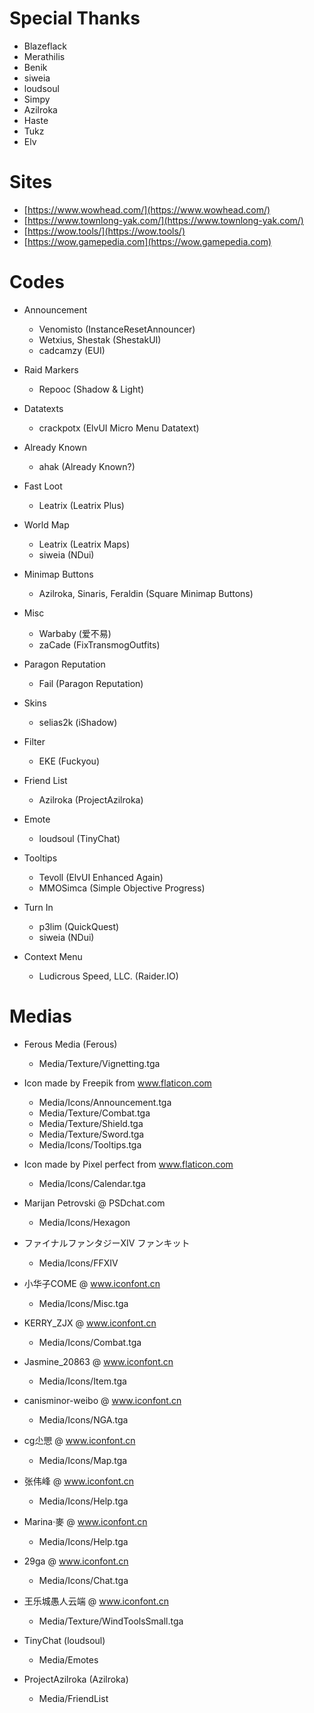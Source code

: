 # Special Thanks
- Blazeflack
- Merathilis
- Benik
- siweia
- loudsoul
- Simpy
- Azilroka
- Haste
- Tukz
- Elv

# Sites
- [https://www.wowhead.com/](https://www.wowhead.com/)
- [https://www.townlong-yak.com/](https://www.townlong-yak.com/)
- [https://wow.tools/](https://wow.tools/)
- [https://wow.gamepedia.com](https://wow.gamepedia.com)

# Codes
- Announcement
    - Venomisto (InstanceResetAnnouncer)
    - Wetxius, Shestak (ShestakUI)
    - cadcamzy (EUI)

- Raid Markers
    - Repooc (Shadow & Light)

- Datatexts
    - crackpotx (ElvUI Micro Menu Datatext)

- Already Known
    - ahak (Already Known?)

- Fast Loot
    - Leatrix (Leatrix Plus)

- World Map
    - Leatrix (Leatrix Maps)
    - siweia (NDui)

- Minimap Buttons
    - Azilroka, Sinaris, Feraldin (Square Minimap Buttons)

- Misc
    - Warbaby (爱不易)
    - zaCade (FixTransmogOutfits)

- Paragon Reputation
    - Fail (Paragon Reputation)

- Skins
    - selias2k (iShadow)

- Filter
    - EKE (Fuckyou)

- Friend List
    - Azilroka (ProjectAzilroka)

- Emote
    - loudsoul (TinyChat)

- Tooltips
    - Tevoll (ElvUI Enhanced Again)
    - MMOSimca (Simple Objective Progress)

- Turn In
    - p3lim (QuickQuest)
    - siweia (NDui)

- Context Menu
    - Ludicrous Speed, LLC. (Raider.IO)

# Medias
- Ferous Media (Ferous)
    - Media/Texture/Vignetting.tga

- Icon made by Freepik from www.flaticon.com
    - Media/Icons/Announcement.tga
    - Media/Texture/Combat.tga
    - Media/Texture/Shield.tga
    - Media/Texture/Sword.tga
    - Media/Icons/Tooltips.tga

- Icon made by Pixel perfect from www.flaticon.com
    - Media/Icons/Calendar.tga

- Marijan Petrovski @ PSDchat.com
    - Media/Icons/Hexagon

- ファイナルファンタジーXIV ファンキット
    - Media/Icons/FFXIV

- 小华子COME @ www.iconfont.cn
    - Media/Icons/Misc.tga

- KERRY_ZJX @ www.iconfont.cn
    - Media/Icons/Combat.tga

- Jasmine_20863 @ www.iconfont.cn
    - Media/Icons/Item.tga

- canisminor-weibo @ www.iconfont.cn
    - Media/Icons/NGA.tga

- cg尐愳 @ www.iconfont.cn
    - Media/Icons/Map.tga

- 张伟峰 @ www.iconfont.cn
    - Media/Icons/Help.tga

- Marina·麥 @ www.iconfont.cn
    - Media/Icons/Help.tga

- 29ga @ www.iconfont.cn
    - Media/Icons/Chat.tga

- 王乐城愚人云端 @ www.iconfont.cn
    - Media/Texture/WindToolsSmall.tga

- TinyChat (loudsoul)
    - Media/Emotes

- ProjectAzilroka (Azilroka)
    - Media/FriendList